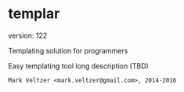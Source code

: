 templar
=======

version: 122

Templating solution for programmers

Easy templating tool long description (TBD)

	Mark Veltzer <mark.veltzer@gmail.com>, 2014-2016
